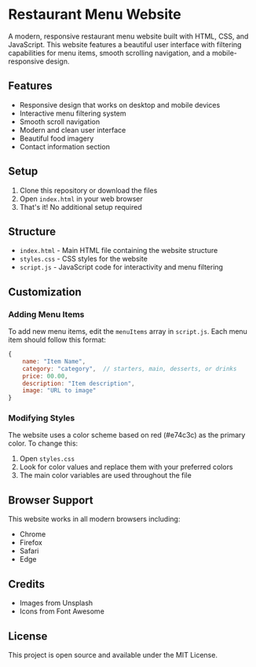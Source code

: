 # Restaurant Menu Website

A modern, responsive restaurant menu website built with HTML, CSS, and JavaScript. This website features a beautiful user interface with filtering capabilities for menu items, smooth scrolling navigation, and a mobile-responsive design.

## Features

- Responsive design that works on desktop and mobile devices
- Interactive menu filtering system
- Smooth scroll navigation
- Modern and clean user interface
- Beautiful food imagery
- Contact information section

## Setup

1. Clone this repository or download the files
2. Open `index.html` in your web browser
3. That's it! No additional setup required

## Structure

- `index.html` - Main HTML file containing the website structure
- `styles.css` - CSS styles for the website
- `script.js` - JavaScript code for interactivity and menu filtering

## Customization

### Adding Menu Items

To add new menu items, edit the `menuItems` array in `script.js`. Each menu item should follow this format:

```javascript
{
    name: "Item Name",
    category: "category",  // starters, main, desserts, or drinks
    price: 00.00,
    description: "Item description",
    image: "URL to image"
}
```

### Modifying Styles

The website uses a color scheme based on red (#e74c3c) as the primary color. To change this:

1. Open `styles.css`
2. Look for color values and replace them with your preferred colors
3. The main color variables are used throughout the file

## Browser Support

This website works in all modern browsers including:

- Chrome
- Firefox
- Safari
- Edge

## Credits

- Images from Unsplash
- Icons from Font Awesome

## License

This project is open source and available under the MIT License. 